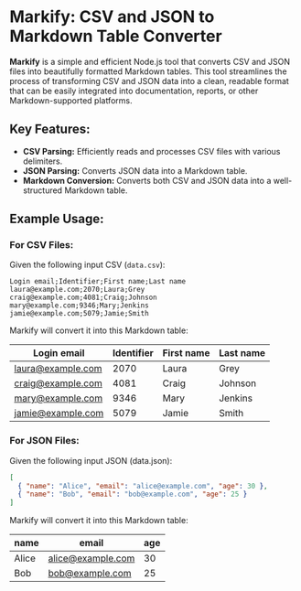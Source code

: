 # Markify: CSV and JSON to Markdown Table Converter

**Markify** is a simple and efficient Node.js tool that converts CSV and JSON files into beautifully formatted Markdown tables. This tool streamlines the process of transforming CSV and JSON data into a clean, readable format that can be easily integrated into documentation, reports, or other Markdown-supported platforms.

## Key Features:
- **CSV Parsing:** Efficiently reads and processes CSV files with various delimiters.
- **JSON Parsing:** Converts JSON data into a Markdown table.
- **Markdown Conversion:** Converts both CSV and JSON data into a well-structured Markdown table.

## Example Usage:

### For CSV Files:

Given the following input CSV (`data.csv`):
```csv
Login email;Identifier;First name;Last name
laura@example.com;2070;Laura;Grey
craig@example.com;4081;Craig;Johnson
mary@example.com;9346;Mary;Jenkins
jamie@example.com;5079;Jamie;Smith
```
Markify will convert it into this Markdown table:

| Login email        | Identifier | First name | Last name |
|--------------------|------------|------------|-----------|
| laura@example.com | 2070       | Laura      | Grey      |
| craig@example.com | 4081       | Craig      | Johnson   |
| mary@example.com  | 9346       | Mary       | Jenkins   |
| jamie@example.com | 5079       | Jamie      | Smith     |


### For JSON Files:


Given the following input JSON (data.json):

```json
[
  { "name": "Alice", "email": "alice@example.com", "age": 30 },
  { "name": "Bob", "email": "bob@example.com", "age": 25 }
]
```

Markify will convert it into this Markdown table:

| name  | email               | age |
|-------|---------------------|-----|
| Alice | alice@example.com    | 30  |
| Bob   | bob@example.com      | 25  |
